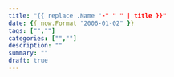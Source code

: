 ```yaml
---
title: "{{ replace .Name "-" " " | title }}"
date: {{ now.Format "2006-01-02" }}
tags: ["",""]
categories: ["",""]
description: ""
summary: ""
draft: true
---
```


